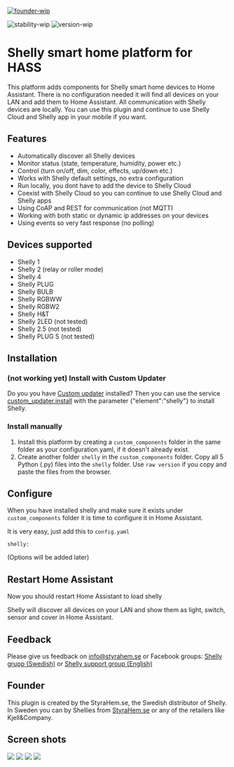 [![founder-wip](https://img.shields.io/badge/founder-StyraHem.se-green.svg?style=for-the-badge)](https://www.styrahem.se)

![stability-wip](https://img.shields.io/badge/stability-work_in_progress-lightgrey.svg?style=for-the-badge)
![version-wip](https://img.shields.io/badge/version-0.0.2-green.svg?style=for-the-badge)


# Shelly smart home platform for HASS
This platform adds components for Shelly smart home devices to Home Assistant. There is no configuration needed it will find all devices on your LAN and add them to Home Assistant. All communication with Shelly devices are locally. You can use this plugin and continue to use Shelly Cloud and Shelly app in your mobile if you want.

## Features
- Automatically discover all Shelly devices
- Monitor status (state, temperature, humidity, power etc.)
- Control (turn on/off, dim, color, effects, up/down etc.)
- Works with Shelly default settings, no extra configuration
- Run locally, you dont have to add the device to Shelly Cloud
- Coexist with Shelly Cloud so you can continue to use Shelly Cloud and Shelly apps
- Using CoAP and REST for communication (not MQTT)
- Working with both static or dynamic ip addresses on your devices
- Using events so very fast response (no polling)

## Devices supported
- Shelly 1
- Shelly 2 (relay or roller mode)
- Shelly 4
- Shelly PLUG
- Shelly BULB
- Shelly RGBWW
- Shelly RGBW2
- Shelly H&T
- Shelly 2LED (not tested)
- Shelly 2.5 (not tested)
- Shelly PLUG S (not tested)

## Installation

### (not working yet) Install with Custom Updater
Do you you have [Custom updater](https://github.com/custom-components/custom_updater) installed? Then you can use the service [custom_updater.install](https://github.com/custom-components/custom_updater/wiki/Services#install-element-cardcomponentpython_script) with the parameter {"element":"shelly"} to install Shelly.

### Install manually
1. Install this platform by creating a `custom_components` folder in the same folder as your configuration.yaml, if it doesn't already exist.
2. Create another folder `shelly` in the `custom_components` folder. Copy all 5 Python (.py) files into the `shelly` folder. Use `raw version` if you copy and paste the files from the browser.

## Configure
When you have installed shelly and make sure it exists under `custom_components` folder it is time to configure it in Home Assistant.

It is very easy, just add this to `config.yaml`
```
shelly:
```
(Options will be added later)

## Restart Home Assistant
Now you should restart Home Assistant to load shelly

Shelly will discover all devices on your LAN and show them as light, switch, sensor and cover in Home Assistant.

## Feedback
Please give us feedback on info@styrahem.se or Facebook groups: [Shelly grupp (Swedish)](https://www.facebook.com/groups/ShellySweden) or [Shelly support group (English)](https://www.facebook.com/groups/ShellyIoTCommunitySupport/)

## Founder
This plugin is created by the StyraHem.se, the Swedish distributor of Shelly. In Sweden you can by Shellies from [StyraHem.se](https://www.styrahem.se/c/126/shelly) or any of the retailers like Kjell&Company.

## Screen shots
![](https://raw.githubusercontent.com/StyraHem/hass/master/screenshots/List.PNG)
![](https://raw.githubusercontent.com/StyraHem/hass/master/screenshots/RGB.PNG)
![](https://raw.githubusercontent.com/StyraHem/hass/master/screenshots/Effects.PNG)
![](https://raw.githubusercontent.com/StyraHem/hass/master/screenshots/White.PNG)

